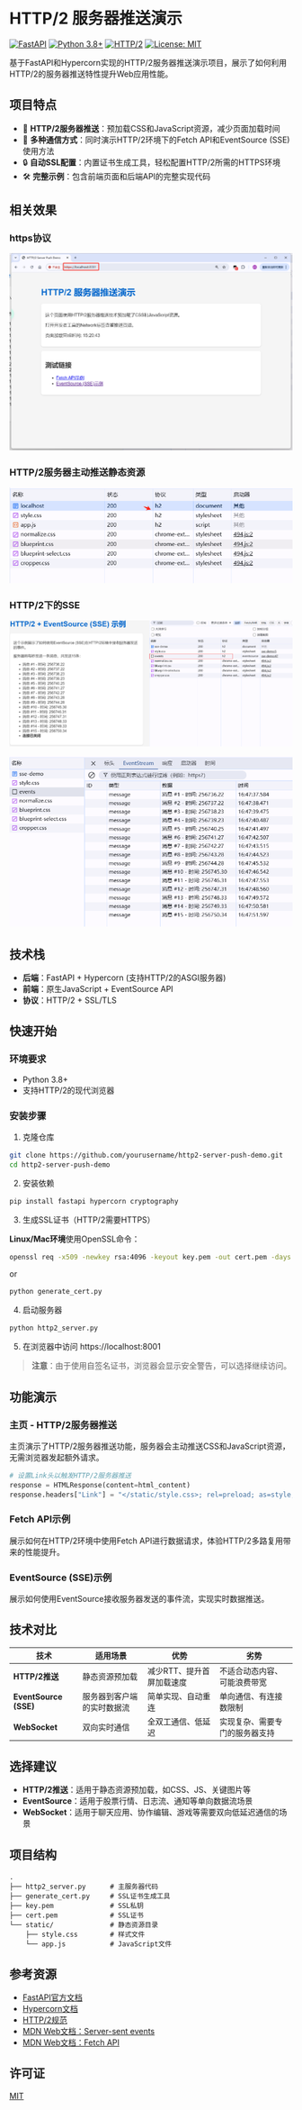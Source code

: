 # HTTP/2 服务器推送演示

[![FastAPI](https://img.shields.io/badge/FastAPI-0.95.0-009688.svg?style=flat&logo=fastapi)](https://fastapi.tiangolo.com/)
[![Python 3.8+](https://img.shields.io/badge/Python-3.8+-blue.svg?style=flat&logo=python)](https://www.python.org/)
[![HTTP/2](https://img.shields.io/badge/HTTP%2F2-Supported-brightgreen.svg)](https://http2.github.io/)
[![License: MIT](https://img.shields.io/badge/License-MIT-yellow.svg)](https://opensource.org/licenses/MIT)

基于FastAPI和Hypercorn实现的HTTP/2服务器推送演示项目，展示了如何利用HTTP/2的服务器推送特性提升Web应用性能。




## 项目特点

- 🚀 **HTTP/2服务器推送**：预加载CSS和JavaScript资源，减少页面加载时间
- 🔄 **多种通信方式**：同时演示HTTP/2环境下的Fetch API和EventSource (SSE)使用方法
- 🔒 **自动SSL配置**：内置证书生成工具，轻松配置HTTP/2所需的HTTPS环境
- 🛠️ **完整示例**：包含前端页面和后端API的完整实现代码

## 相关效果

### https协议

![HTTPS](./assets/https.png)

### HTTP/2服务器主动推送静态资源

![HTTP/2服务器推送](./assets/http2.png)


### HTTP/2下的SSE

![HTTP/2 SSE1](./assets/sse1.png)

![HTTP/2 SSE2](./assets/sse2.png)



## 技术栈

- **后端**：FastAPI + Hypercorn (支持HTTP/2的ASGI服务器)
- **前端**：原生JavaScript + EventSource API
- **协议**：HTTP/2 + SSL/TLS

## 快速开始

### 环境要求

- Python 3.8+
- 支持HTTP/2的现代浏览器

### 安装步骤

1. 克隆仓库

```bash
git clone https://github.com/yourusername/http2-server-push-demo.git
cd http2-server-push-demo
```

2. 安装依赖

```bash
pip install fastapi hypercorn cryptography
```

3. 生成SSL证书（HTTP/2需要HTTPS）

**Linux/Mac环境**使用OpenSSL命令：

```bash
openssl req -x509 -newkey rsa:4096 -keyout key.pem -out cert.pem -days 365 -nodes
```

or

```bash
python generate_cert.py
```

4. 启动服务器

```bash
python http2_server.py
```

5. 在浏览器中访问 https://localhost:8001

> **注意**：由于使用自签名证书，浏览器会显示安全警告，可以选择继续访问。

## 功能演示

### 主页 - HTTP/2服务器推送

主页演示了HTTP/2服务器推送功能，服务器会主动推送CSS和JavaScript资源，无需浏览器发起额外请求。

```python
# 设置Link头以触发HTTP/2服务器推送
response = HTMLResponse(content=html_content)
response.headers["Link"] = "</static/style.css>; rel=preload; as=style, </static/app.js>; rel=preload; as=script"
```

### Fetch API示例

展示如何在HTTP/2环境中使用Fetch API进行数据请求，体验HTTP/2多路复用带来的性能提升。

### EventSource (SSE)示例

展示如何使用EventSource接收服务器发送的事件流，实现实时数据推送。

## 技术对比

| 技术 | 适用场景 | 优势 | 劣势 |
|------|---------|------|------|
| **HTTP/2推送** | 静态资源预加载 | 减少RTT、提升首屏加载速度 | 不适合动态内容、可能浪费带宽 |
| **EventSource (SSE)** | 服务器到客户端的实时数据流 | 简单实现、自动重连 | 单向通信、有连接数限制 |
| **WebSocket** | 双向实时通信 | 全双工通信、低延迟 | 实现复杂、需要专门的服务器支持 |

## 选择建议

- **HTTP/2推送**：适用于静态资源预加载，如CSS、JS、关键图片等
- **EventSource**：适用于股票行情、日志流、通知等单向数据流场景
- **WebSocket**：适用于聊天应用、协作编辑、游戏等需要双向低延迟通信的场景

## 项目结构

```
.
├── http2_server.py      # 主服务器代码
├── generate_cert.py     # SSL证书生成工具
├── key.pem              # SSL私钥
├── cert.pem             # SSL证书
└── static/              # 静态资源目录
    ├── style.css        # 样式文件
    └── app.js           # JavaScript文件
```

## 参考资源

- [FastAPI官方文档](https://fastapi.tiangolo.com/)
- [Hypercorn文档](https://pgjones.gitlab.io/hypercorn/)
- [HTTP/2规范](https://http2.github.io/)
- [MDN Web文档：Server-sent events](https://developer.mozilla.org/en-US/docs/Web/API/Server-sent_events)
- [MDN Web文档：Fetch API](https://developer.mozilla.org/en-US/docs/Web/API/Fetch_API)

## 许可证

[MIT](LICENSE)